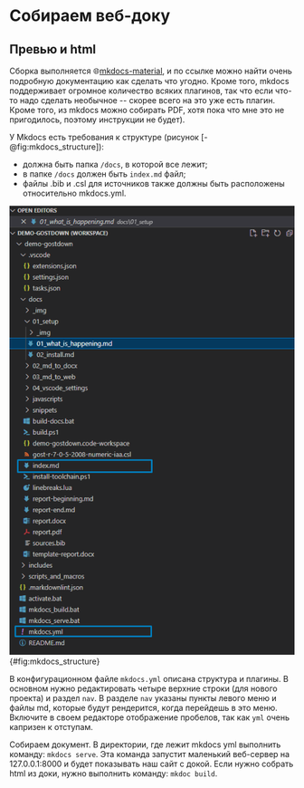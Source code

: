 # Собираем веб-доку

## Превью и html

Сборка выполняется 🌐[mkdocs-material](https://squidfunk.github.io/mkdocs-material/getting-started/), и по ссылке можно найти очень подробную документацию как сделать что угодно. Кроме того, mkdocs поддерживает огромное количество всяких плагинов, так что если что-то надо сделать необычное -- скорее всего на это уже есть плагин. Кроме того, из mkdocs можно собирать PDF, хотя пока что мне это не пригодилось, поэтому инструкции не будет).

У Mkdocs есть требования к структуре (рисунок [-@fig:mkdocs_structure]):

- должна быть папка `/docs`, в которой все лежит;
- в папке `/docs` должен быть `index.md` файл;
- файлы .bib и .csl для источников также должны быть расположены относительно mkdocs.yml.

![Пример структуры в VSCode](_img/mkdocs_structure.png){#fig:mkdocs_structure}

В конфигурационном файле `mkdocs.yml` описана структура и плагины. 
В основном нужно редактировать четыре верхние строки (для нового проекта) и раздел `nav`.
В разделе `nav` указаны пункты левого меню и файлы md, которые будут рендерится, когда перейдешь в это меню.
Включите в своем редакторе отображение пробелов, так как `yml` очень капризен к отступам.

Собираем документ. В директории, где лежит mkdocs yml выполнить команду: `mkdocs serve`.
Эта команда запустит маленький веб-сервер на 127.0.0.1:8000 и будет показывать наш сайт с докой.
Если нужно собрать html из доки, нужно выполнить команду: `mkdoc build`.
